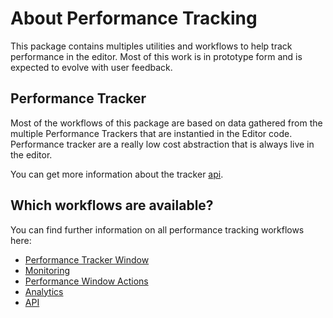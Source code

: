 # About Performance Tracking

This package contains multiples utilities and workflows to help track performance in the editor. Most of this work is in prototype form and is expected to evolve with user feedback.

## Performance Tracker

Most of the workflows of this package are based on data gathered from the multiple Performance Trackers that are instantied in the Editor code. Performance tracker are a really low cost abstraction that is always live in the editor.

You can get  more information about the tracker [api](api.html#tracker-api).

## Which workflows are available?

You can find further information on all performance tracking workflows here:

* [Performance Tracker Window](performance-tracker-window.md)
* [Monitoring](monitoring.md)
* [Performance Window Actions](performance-window-actions.md)
* [Analytics](analytics.md)
* [API](api.md)

